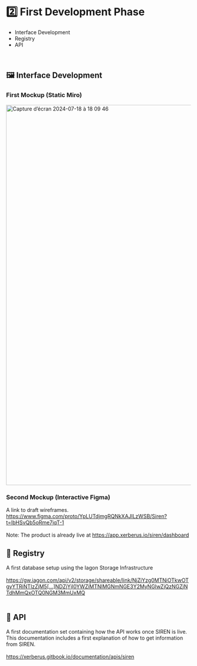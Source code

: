 # 2️⃣ First Development Phase
- Interface Development
-  Registry
-  API
</br>

## 🖼️ Interface Development
### First Mockup (Static Miro)
<img width="1034" alt="Capture d’écran 2024-07-18 à 18 09 46" src="https://github.com/user-attachments/assets/2c35efec-559e-4062-abf2-b2fb860abf9d">

### Second Mockup (Interactive Figma)
A link to draft wireframes.
</br>
https://www.figma.com/proto/YpLUTdjmgRQNkXAJlLzWSB/Siren?t=lbHSvQb5oRme7jqT-1
</br>
</br>
Note: The product is already live at https://app.xerberus.io/siren/dashboard

## 📖 Registry
A first database setup using the Iagon Storage Infrastructure
</br>
</br>
https://gw.iagon.com/api/v2/storage/shareable/link/NjZiYzg0MTNiOTkwOTgyYTRiNTIzZjM5[…]NDZjYjI0YWZiMTNlMGNmNGE3Y2MyNGIwZjQzNGZjNTdhMmQxOTQ0NGM3MmUxMQ
</br>
</br>

## 🔌 API
A first documentation set containing how the API works once SIREN is live. This documentation includes a first explanation of how to get information from SIREN.  
</br>
https://xerberus.gitbook.io/documentation/apis/siren
